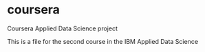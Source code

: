 # coursera
Coursera Applied Data Science project 

This is a file for the second course in the IBM Applied Data Science 
